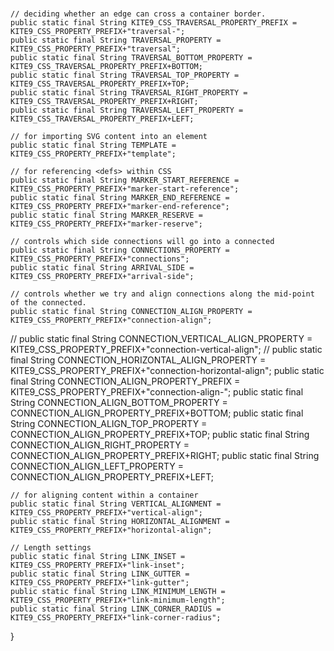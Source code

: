 
#

	
	// deciding whether an edge can cross a container border.
	public static final String KITE9_CSS_TRAVERSAL_PROPERTY_PREFIX = KITE9_CSS_PROPERTY_PREFIX+"traversal-";
	public static final String TRAVERSAL_PROPERTY = KITE9_CSS_PROPERTY_PREFIX+"traversal";
	public static final String TRAVERSAL_BOTTOM_PROPERTY = KITE9_CSS_TRAVERSAL_PROPERTY_PREFIX+BOTTOM;
	public static final String TRAVERSAL_TOP_PROPERTY = KITE9_CSS_TRAVERSAL_PROPERTY_PREFIX+TOP;
	public static final String TRAVERSAL_RIGHT_PROPERTY = KITE9_CSS_TRAVERSAL_PROPERTY_PREFIX+RIGHT;
	public static final String TRAVERSAL_LEFT_PROPERTY = KITE9_CSS_TRAVERSAL_PROPERTY_PREFIX+LEFT;	
	
	// for importing SVG content into an element
	public static final String TEMPLATE = KITE9_CSS_PROPERTY_PREFIX+"template";
	
	// for referencing <defs> within CSS
	public static final String MARKER_START_REFERENCE = KITE9_CSS_PROPERTY_PREFIX+"marker-start-reference";
	public static final String MARKER_END_REFERENCE = KITE9_CSS_PROPERTY_PREFIX+"marker-end-reference";
	public static final String MARKER_RESERVE = KITE9_CSS_PROPERTY_PREFIX+"marker-reserve";
	
	// controls which side connections will go into a connected
	public static final String CONNECTIONS_PROPERTY = KITE9_CSS_PROPERTY_PREFIX+"connections";
	public static final String ARRIVAL_SIDE = KITE9_CSS_PROPERTY_PREFIX+"arrival-side";
	
	// controls whether we try and align connections along the mid-point of the connected.
	public static final String CONNECTION_ALIGN_PROPERTY = KITE9_CSS_PROPERTY_PREFIX+"connection-align";
//	public static final String CONNECTION_VERTICAL_ALIGN_PROPERTY = KITE9_CSS_PROPERTY_PREFIX+"connection-vertical-align";
//	public static final String CONNECTION_HORIZONTAL_ALIGN_PROPERTY = KITE9_CSS_PROPERTY_PREFIX+"connection-horizontal-align";
	public static final String CONNECTION_ALIGN_PROPERTY_PREFIX = KITE9_CSS_PROPERTY_PREFIX+"connection-align-";
	public static final String CONNECTION_ALIGN_BOTTOM_PROPERTY = CONNECTION_ALIGN_PROPERTY_PREFIX+BOTTOM;
	public static final String CONNECTION_ALIGN_TOP_PROPERTY = CONNECTION_ALIGN_PROPERTY_PREFIX+TOP;
	public static final String CONNECTION_ALIGN_RIGHT_PROPERTY = CONNECTION_ALIGN_PROPERTY_PREFIX+RIGHT;
	public static final String CONNECTION_ALIGN_LEFT_PROPERTY = CONNECTION_ALIGN_PROPERTY_PREFIX+LEFT;	
	
	// for aligning content within a container
	public static final String VERTICAL_ALIGNMENT = KITE9_CSS_PROPERTY_PREFIX+"vertical-align";
	public static final String HORIZONTAL_ALIGNMENT = KITE9_CSS_PROPERTY_PREFIX+"horizontal-align";
	
	// Length settings
	public static final String LINK_INSET = KITE9_CSS_PROPERTY_PREFIX+"link-inset";
	public static final String LINK_GUTTER = KITE9_CSS_PROPERTY_PREFIX+"link-gutter";
	public static final String LINK_MINIMUM_LENGTH = KITE9_CSS_PROPERTY_PREFIX+"link-minimum-length";
	public static final String LINK_CORNER_RADIUS = KITE9_CSS_PROPERTY_PREFIX+"link-corner-radius";
	
}
